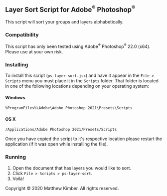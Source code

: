 ## Layer Sort Script for Adobe<sup>&reg;</sup> Photoshop<sup>&reg;</sup>

This script will sort your groups and layers alphabetically.

### Compatibility

This script has only been tested using Adobe<sup>&reg;</sup> Photoshop<sup>&reg;</sup> 22.0 (x64). Please use at your own risk.

### Installing

To install this script (`ps-layer-sort.jsx`) and have it appear in the `File > Scripts` menu you must place it in the `Scripts` folder. That folder is located in one of the following locations depending on your operating system:

#### Windows

`%ProgramFiles%\Adobe\Adobe Photoshop 2021\Presets\Scripts`

#### OS X

`/Applications/Adobe Photoshop 2021/Presets/Scripts`

Once you have copied the script to it's respective location please restart the application (if it was open while installing the file).

### Running

1. Open the document that has layers you would like to sort.
2. Click `File > Scripts > ps-layer-sort`.
3. Voilà!

Copyright &copy; 2020 Matthew Kimber. All rights reserved.